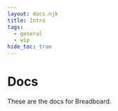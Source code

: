 ```yaml
---
layout: docs.njk
title: Intro
tags:
  - general
  - wip
hide_toc: true
---
```


# Docs

These are the docs for Breadboard.
